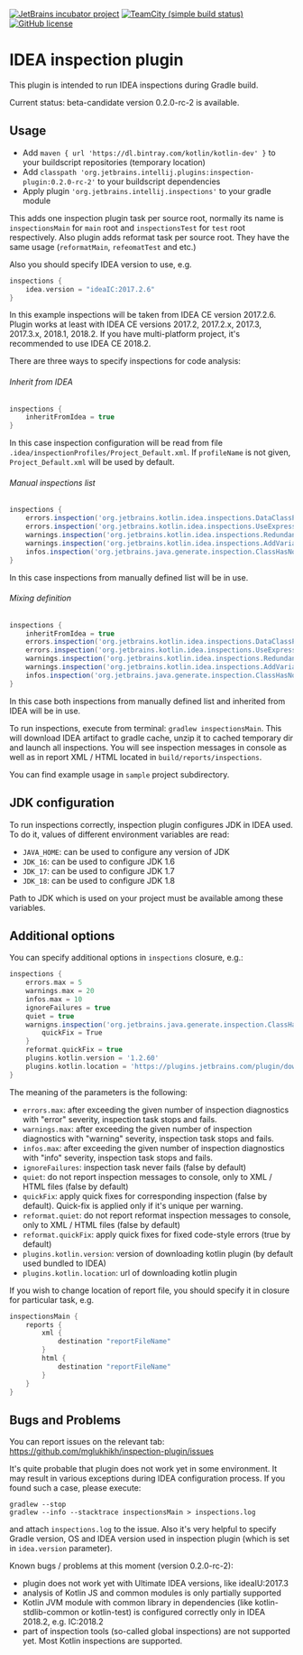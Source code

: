 [![JetBrains incubator project](http://jb.gg/badges/incubator-plastic.svg)](https://confluence.jetbrains.com/display/ALL/JetBrains+on+GitHub)
[![TeamCity (simple build status)](https://img.shields.io/teamcity/http/teamcity.jetbrains.com/s/ProjectsWrittenInKotlin_InspectionPlugin.svg)](https://teamcity.jetbrains.com/viewType.html?buildTypeId=ProjectsWrittenInKotlin_InspectionPlugin&branch_Kotlin=%3Cdefault%3E&tab=buildTypeStatusDiv)
[![GitHub license](https://img.shields.io/badge/license-Apache%20License%202.0-blue.svg?style=flat)](http://www.apache.org/licenses/LICENSE-2.0)

# IDEA inspection plugin

This plugin is intended to run IDEA inspections during Gradle build.

Current status: beta-candidate version 0.2.0-rc-2 is available.

## Usage

* Add `maven { url 'https://dl.bintray.com/kotlin/kotlin-dev' }` to your buildscript repositories (temporary location)
* Add `classpath 'org.jetbrains.intellij.plugins:inspection-plugin:0.2.0-rc-2'` to your buildscript dependencies
* Apply plugin `'org.jetbrains.intellij.inspections'` to your gradle module

This adds one inspection plugin task per source root, normally its name is `inspectionsMain` for `main` root and 
`inspectionsTest` for `test` root respectively. Also plugin adds reformat task per source root. 
They have the same usage (`reformatMain`, `refeomatTest` and etc.)

Also you should specify IDEA version to use, e.g.

```groovy
inspections {
    idea.version = "ideaIC:2017.2.6"
}
``` 

In this example inspections will be taken from IDEA CE version 2017.2.6. 
Plugin works at least with IDEA CE versions 2017.2, 2017.2.x, 2017.3, 2017.3.x, 2018.1, 2018.2.
If you have multi-platform project, it's recommended to use IDEA CE 2018.2.

There are three ways to specify inspections for code analysis:

###### Inherit from IDEA
```groovy
inspections {
    inheritFromIdea = true
}
```
In this case inspection configuration will be read from file `.idea/inspectionProfiles/Project_Default.xml`.
If `profileName` is not given, `Project_Default.xml` will be used by default.

###### Manual inspections list
```groovy
inspections {
    errors.inspection('org.jetbrains.kotlin.idea.inspections.DataClassPrivateConstructorInspection')
    errors.inspection('org.jetbrains.kotlin.idea.inspections.UseExpressionBodyInspection')
    warnings.inspection('org.jetbrains.kotlin.idea.inspections.RedundantVisibilityModifierInspection')
    warnings.inspection('org.jetbrains.kotlin.idea.inspections.AddVarianceModifierInspection')
    infos.inspection('org.jetbrains.java.generate.inspection.ClassHasNoToStringMethodInspection')
}
```
In this case inspections from manually defined list will be in use.

###### Mixing definition
```groovy
inspections {
    inheritFromIdea = true
    errors.inspection('org.jetbrains.kotlin.idea.inspections.DataClassPrivateConstructorInspection')
    errors.inspection('org.jetbrains.kotlin.idea.inspections.UseExpressionBodyInspection')
    warnings.inspection('org.jetbrains.kotlin.idea.inspections.RedundantVisibilityModifierInspection')
    warnings.inspection('org.jetbrains.kotlin.idea.inspections.AddVarianceModifierInspection')
    infos.inspection('org.jetbrains.java.generate.inspection.ClassHasNoToStringMethodInspection')
}
```
In this case both inspections from manually defined list and inherited from IDEA will be in use.

To run inspections, execute from terminal: `gradlew inspectionsMain`.
This will download IDEA artifact to gradle cache,
unzip it to cached temporary dir and launch all inspections.
You will see inspection messages in console as well as in report XML / HTML located in `build/reports/inspections`.

You can find example usage in `sample` project subdirectory.

## JDK configuration

To run inspections correctly, inspection plugin configures JDK in IDEA used. 
To do it, values of different environment variables are read:

* `JAVA_HOME`: can be used to configure any version of JDK
* `JDK_16`: can be used to configure JDK 1.6
* `JDK_17`: can be used to configure JDK 1.7
* `JDK_18`: can be used to configure JDK 1.8

Path to JDK which is used on your project must be available among these variables.

## Additional options

You can specify additional options in `inspections` closure, e.g.:

```groovy
inspections {
    errors.max = 5
    warnings.max = 20
    infos.max = 10
    ignoreFailures = true
    quiet = true
    warnigns.inspection('org.jetbrains.java.generate.inspection.ClassHasNoToStringMethodInspection') {
        quickFix = True
    }
    reformat.quickFix = true
    plugins.kotlin.version = '1.2.60'
    plugins.kotlin.location = 'https://plugins.jetbrains.com/plugin/download?rel=true&updateId=48409'
}
```

The meaning of the parameters is the following:

* `errors.max`: after exceeding the given number of inspection diagnostics with "error" severity, inspection task stops and fails.
* `warnings.max`: after exceeding the given number of inspection diagnostics with "warning" severity, inspection task stops and fails.
* `infos.max`: after exceeding the given number of inspection diagnostics with "info" severity, inspection task stops and fails.
* `ignoreFailures`: inspection task never fails (false by default)
* `quiet`: do not report inspection messages to console, only to XML / HTML files (false by default)
* `quickFix`: apply quick fixes for corresponding inspection (false by default). Quick-fix is applied only if it's unique per warning.
* `reformat.quiet`: do not report reformat inspection messages to console, only to XML / HTML files (false by default)
* `reformat.quickFix`: apply quick fixes for fixed code-style errors (true by default)
* `plugins.kotlin.version`: version of downloading kotlin plugin (by default used bundled to IDEA)
* `plugins.kotlin.location`: url of downloading kotlin plugin

If you wish to change location of report file, you should specify it in closure for particular task, e.g.

```groovy
inspectionsMain {
    reports {
        xml {
            destination "reportFileName"
        }
        html {
            destination "reportFileName"
        }
    }
}
```

## Bugs and Problems

You can report issues on the relevant tab: https://github.com/mglukhikh/inspection-plugin/issues

It's quite probable that plugin does not work yet in some environment.
It may result in various exceptions during IDEA configuration process. 
If you found such a case, please execute:

```
gradlew --stop
gradlew --info --stacktrace inspectionsMain > inspections.log
```

and attach `inspections.log` to the issue. 
Also it's very helpful to specify Gradle version, OS and 
IDEA version used in inspection plugin (which is set in `idea.version` parameter).

Known bugs / problems at this moment (version 0.2.0-rc-2):

* plugin does not work yet with Ultimate IDEA versions, like ideaIU:2017.3
* analysis of Kotlin JS and common modules is only partially supported
* Kotlin JVM module with common library in dependencies (like kotlin-stdlib-common or kotlin-test) is configured correctly only in IDEA 2018.2, e.g. IC:2018.2 
* part of inspection tools (so-called global inspections) are not supported yet. Most Kotlin inspections are supported.
